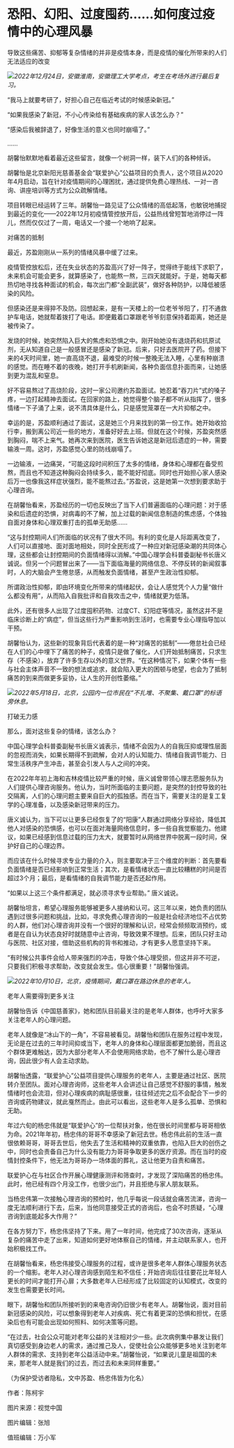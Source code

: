 # 恐阳、幻阳、过度囤药……如何度过疫情中的心理风暴

导致这些痛苦、抑郁等复杂情绪的并非是疫情本身，而是疫情的催化所带来的人们无法适应的改变

![](https://inews.gtimg.com/newsapp_bt/0/15596282956/1000)_2022年12月24日，安徽淮南，安徽理工大学考点，考生在考场外进行最后复习。_

“我马上就要考研了，好担心自己在临近考试的时候感染新冠。”

“如果我感染了新冠，不小心传染给有基础疾病的家人该怎么办？”

“感染后我被辞退了，好像生活的意义也同时崩塌了。”

……

胡馨怡默默地看着最近这些留言，就像一个树洞一样，装下人们的各种倾诉。

胡馨怡是北京新阳光慈善基金会“联爱护心”公益项目的负责人，这个项目从2020年4月启动，旨在针对疫情期间的心理困扰，通过提供免费心理热线、一对一咨询、讲座培训等方式为公众疏解情绪。

项目转眼已经运转了三年。胡馨怡一路见证了公众情绪的高低起落，也敏锐地捕捉到最近的变化——2022年12月初疫情管控放开后，公益热线曾短暂地消停过一阵儿，然而仅仅过了一周，电话又一个接一个地响了起来。

对痛苦的抵制

最近，苏盈刚刚从一系列的情绪风暴中缓了过来。

疫情管控放松后，还在失业状态的苏盈高兴了好一阵子，觉得终于能线下求职了，未来机会可能会更多，就算感染了，也能熬一熬，三四天就能好。于是，她每天都热切地寻找各种面试的机会，每次出门都“全副武装”，做好各种防护，以降低被感染的风险。

但感染还是来得猝不及防。回想起来，是有一天楼上的一位老爷爷阳了，打不通救护车电话，她就帮着拨打了电话。即便戴着口罩跟老爷爷刻意保持着距离，她还是被传染了。

发烧的时候，她突然陷入巨大的焦虑和恐惧之中。刚开始她没有退烧药和抗原试剂，无从知道自己是一般感冒还是感染了新冠。后来，只好去医院开了药。但接下来的4天时间里，她一直高烧不退，最难受的时候一整晚无法入睡，心里有种崩溃的感觉。而在睡不着的夜晚，她打开手机刷新闻，各种负面信息扑面而来，让她感到更为混乱和窒息。

好不容易熬过了高烧阶段，这时一家公司邀约苏盈面试。她忍着“吞刀片”式的嗓子疼，一边打起精神去面试。在回家的路上，她觉得整个脑子都不听从指挥了，很多情绪一下子涌了上来，说不清具体是什么，只是感觉笼罩在一大片抑郁之中。

幸运的是，苏盈顺利通过了面试，这是她三个月来找到的第一份工作。她开始收拾行李，搬到离公司近一些的地方，准备好好去上班。但就在这个时候，苏盈突然感到胸闷，喘不上来气。她再次来到医院，医生告诉她这是新冠后遗症的一种，需要输液一周。这时，苏盈感觉心里的防线崩塌了。

一边输液，一边痛哭，“可能这段时间积压了太多的情绪，身体和心理都在备受煎熬，而且也不知道这种胸闷会持续多久，能不能好彻底。同时也开始担心家人感染后万一也像我这样症状强烈，能不能熬过去。”苏盈说，这是她第一次想到要求助于心理咨询。

在胡馨怡看来，苏盈经历的一切也反映出了当下人们普遍面临的心理问题：对于感染和后遗症的恐惧，对病毒的不了解，加上过载的新闻信息制造的焦虑感，个体独自面对身体和心理双重打击的孤单无助感……

“这与封控期间人们所面临的状况有了很大不同。有利的变化是人际距离改变了，人们可以直接地、面对面地相处，同时全民形成了一种应对新冠感染潮的共同体心理，这些都会让封控期间的负面情绪得以消解。”中国心理学会科普委副秘书长唐义诚说。但另一个问题冒出来了——当下面临海量的网络信息、不停反转的新闻叙事时，人的大脑会产生倦怠感，从而触发负面情绪，甚至产生政治性抑郁。

所谓政治性抑郁，即由环境变化所带来的情绪起伏，会让人感觉凭个人力量“做什么都没有用”，从而陷入自我批评和自我攻击之中，情绪就更为低落。

此外，还有很多人出现了过度囤积药物、过度CT、幻阳症等情况，虽然这并不是临床诊断上的“病症”，但当这些行为严重影响到生活时，也需要专业心理指导加以干预。

胡馨怡认为，这些新的现象背后代表着的是一种“对痛苦的抵制”——倦怠社会已经在人们的心中埋下了痛苦的种子，疫情只是做了催化，人们开始抵制痛苦，只求生存（不感染），放弃了许多生存以外的意义世界。“在这种情况下，如果个体有一些与社会主体声音不一致的想法或追求，就会陷入更大的困顿与绝望，也会为了抵制痛苦的到来而做更多妥协，让人生的开创性萎缩。”

![](https://inews.gtimg.com/newsapp_bt/0/15596282957/1000)_2022年5月18日，北京，公园内一位市民在“不扎堆、不聚集、戴口罩”的标语旁休息。_

打破无力感

那么，面对这些复杂的情绪，该怎么办？

中国心理学会科普委副秘书长唐义诚表示，情绪不会因为人的自我压抑或理性层面的忽视而消失，如果长期得不到疏解，会对人的认知能力、情绪自我调节能力、日常生活秩序产生冲击，甚至会引发人与人之间的冲突。

在2022年年初上海和吉林疫情比较严重的时候，唐义诚曾带领心理志愿服务队为人们提供心理咨询服务。他认为，当时所面临的主要问题，是突然的封控导致的社交隔离，人们的心理问题主要来自巨大的孤独感。而在当下，需要关注的是复工复学的心理准备，以及感染新冠带来的压力。

唐义诚认为，当下可以让更多已经恢复了的“阳康”人群通过网络分享经验，降低其他人对感染的恐惧感，也可以在面对海量网络信息时，多一些自我觉察能力。他建议，如果已经感到信息过载的压力太大，就要暂时从网络世界中脱离一段时间，保护好自己的心理边界。

而应该在什么时候寻求专业力量的介入，则主要取决于三个维度的判断：首先要看负面情绪是否已经影响到正常生活；其次，是看情绪状态一直比较糟糕的时间是否超过3个月；最后，是看情绪的自我调节能力是否还起作用。

“如果以上这三个条件都满足，就必须寻求专业帮助。” 唐义诚说。

胡馨怡坦言，希望心理服务能够被更多人接纳和认可。这三年以来，她负责的团队遇到过很多问题和挑战，比如，寻求免费心理咨询的一般是社会经济地位不占优势的人群，他们对心理咨询并没有一个很好的理解和认识，经常会频频取消预约，或者是在自认为状态良好时就随意中止咨询，导致效果不理想。后来，团队只好主动与医院、社区对接，借助这些机构的背书和推动，才有更多人愿意坚持下来。

“有时候公共事件会给人带来强烈的冲击，导致个体心理受损，但这并非不可逆，只要我们积极寻求帮助，改变就会发生。信心很重要！”胡馨怡强调。

![](https://inews.gtimg.com/newsapp_bt/0/15596282958/1000)_2022年10月10日，北京，疫情期间，戴口罩在路边休息的老年人。_

老年人需要得到更多关注

胡馨怡告诉《中国慈善家》，她和团队目前最关注的是老年人群体，也呼吁大家多关注老年人的心理问题。

老年人就像是“冰山下的一角”，不容易被看见。胡馨怡和团队在服务过程中发现，无论是在过去的三年时间抑或当下，老年人的身体和心理层面都更加脆弱，而且这个群体更难触达，因为大部分老年人不会使用网络求助，也不了解什么是心理咨询，因此很少有人会主动求助。

胡馨怡透露，“联爱护心”公益项目提供心理服务的老年人，主要是通过社区、医院转介至团队。面对心理咨询师，这些老年人会讲述让自己感觉不舒服的事情，触发情绪时也会流泪，但对心理疾病的病耻感很重，往往倾述完之后不会配合下一步的咨询或药物建议，就此戛然而止。由此可以看出，这些老年人是多么孤单、恐惧和无助。

年过六旬的杨忠伟就是“联爱护心”的一位帮扶对象，他在很长时间里都与哥哥相依为命。2021年年初，杨忠伟的哥哥不幸感染了新冠去世。杨忠伟此前的生活一直很依赖哥哥，哥哥去世后，他失去了生活和精神的双重依靠，也陷入巨大的创伤之中，同时也会责备自己为什么没有能力为哥哥争取更多的医疗资源。而在当时的疫情封控条件下，他无法为哥哥办一场体面的葬礼，这让他更为自责和痛苦。

联爱护心在与社区合作开展心理健康测评和筛查时，才发现了深陷痛苦的杨忠伟。此时，他已经有四个月没工作，也很少出门，并且拒绝与家人朋友联系。

当杨忠伟第一次接触心理咨询的预检时，他几乎每说一段话就会痛苦流涕，咨询一度无法顺利进行下去，后来，当他同意接受正式的咨询后，也会不时质疑，“心理咨询到底能起多大作用？”

在各方努力下，杨忠伟坚持了下来。用了一年时间，他完成了30次咨询，逐渐从复杂的痛苦中走了出来，知道如何更好地体察自己的情绪，并主动联系家人，也开始积极找工作。

在胡馨怡看来，杨忠伟接受心理服务的过程，或许是很多老年人群体心理服务状态的一个缩影。老年人对心理咨询感到陌生和不信任；开始咨询后往往要花比年轻人更长的时间才能打开心扉；大多数老年人已经形成了比较固定的认知模式，改变的发生也需要更长时间。

眼下，胡馨怡和团队所接听到的来电咨询仍旧很少有老年人。胡馨怡说，面对目前新冠感染的风险，可以想象得到老年人对疾病、死亡有着更深的恐惧和担忧，在感染后也有可能会出现如何照料、如何决策等问题。

“在过去，社会公众可能对老年公益的关注相对少一些。此次病例集中暴发让我们真切感受到身边老人的需求，通过推己及人，促使社会公众能够更多地关注到老年人群体的需求、支持到老年公益活动中来。”胡馨怡说，“如果说儿童是祖国的未来，那老年人就是我们的过去，而过去和未来同样重要。”

（为保护受访者隐私，文中苏盈、杨忠伟皆为化名）

作者：陈柯宇

图片来源：视觉中国

图片编辑：张旭

值班编辑：万小军


